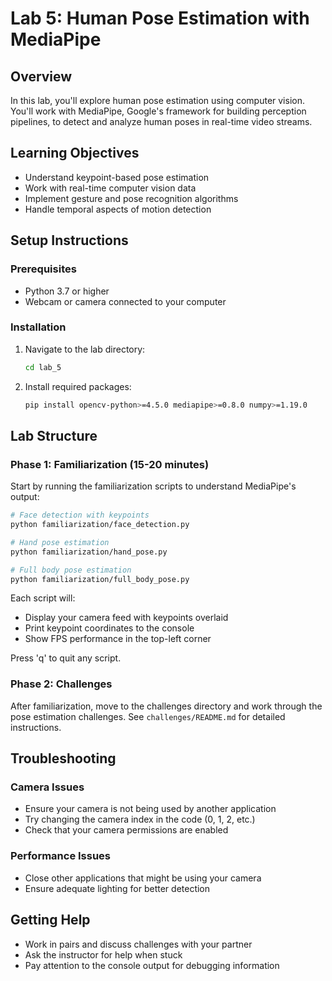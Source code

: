 # Lab 5: Human Pose Estimation with MediaPipe

## Overview
In this lab, you'll explore human pose estimation using computer vision. You'll work with MediaPipe, Google's framework for building perception pipelines, to detect and analyze human poses in real-time video streams.

## Learning Objectives
- Understand keypoint-based pose estimation
- Work with real-time computer vision data
- Implement gesture and pose recognition algorithms
- Handle temporal aspects of motion detection

## Setup Instructions

### Prerequisites
- Python 3.7 or higher
- Webcam or camera connected to your computer

### Installation
1. Navigate to the lab directory:
   ```bash
   cd lab_5
   ```

2. Install required packages:
   ```bash
   pip install opencv-python>=4.5.0 mediapipe>=0.8.0 numpy>=1.19.0
   ```

## Lab Structure

### Phase 1: Familiarization (15-20 minutes)
Start by running the familiarization scripts to understand MediaPipe's output:

```bash
# Face detection with keypoints
python familiarization/face_detection.py

# Hand pose estimation  
python familiarization/hand_pose.py

# Full body pose estimation
python familiarization/full_body_pose.py
```

Each script will:
- Display your camera feed with keypoints overlaid
- Print keypoint coordinates to the console
- Show FPS performance in the top-left corner

Press 'q' to quit any script.

### Phase 2: Challenges
After familiarization, move to the challenges directory and work through the pose estimation challenges. See `challenges/README.md` for detailed instructions.

## Troubleshooting

### Camera Issues
- Ensure your camera is not being used by another application
- Try changing the camera index in the code (0, 1, 2, etc.)
- Check that your camera permissions are enabled

### Performance Issues
- Close other applications that might be using your camera
- Ensure adequate lighting for better detection

## Getting Help
- Work in pairs and discuss challenges with your partner
- Ask the instructor for help when stuck
- Pay attention to the console output for debugging information